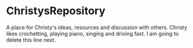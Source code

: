 # ChristysRepository
A place for Christy's ideas, resources and discussion with others.
Christy likes crochetting, playing piano, singing and driving fast.
I am going to delete this line next.

